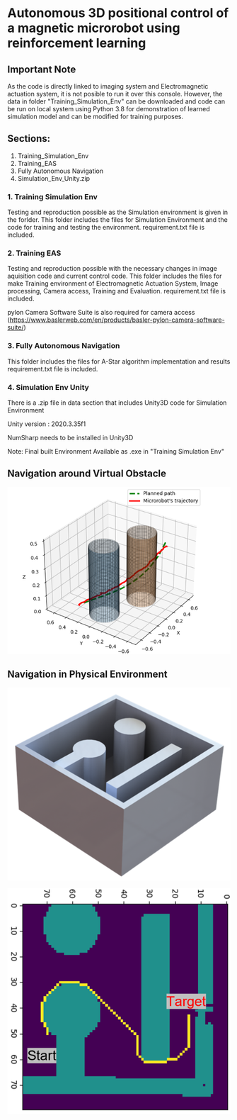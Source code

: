# **Autonomous 3D positional control of a magnetic microrobot using reinforcement learning**

## **Important Note**
As the code is directly linked to imaging system and Electromagnetic actuation system, it is not posible to run it over this console. However, the data in folder "Training_Simulation_Env" can be downloaded and code can be run on local system using Python 3.8 for demonstration of learned simulation model and can be modified for training purposes.

## Sections:

1. Training_Simulation_Env
2. Training_EAS
3. Fully Autonomous Navigation
4. Simulation_Env_Unity.zip

### 1. Training Simulation Env
Testing and reproduction possible as the Simulation environment is given in the forlder.
This folder includes the files for Simulation Environment and the code for training and testing the environment.
requirement.txt file is included.

### 2. Training EAS
Testing and reproduction possible with the necessary changes in image aquisition code and current control code.
This folder includes the files for make Training environment of Electromagnetic Actuation System, Image processing, Camera access, Training and Evaluation.
requirement.txt file is included.

pylon Camera Software Suite is also required for camera access (https://www.baslerweb.com/en/products/basler-pylon-camera-software-suite/)
### 3. Fully Autonomous Navigation
This folder includes the files for A-Star algorithm implementation and results
requirement.txt file is included.

### 4. Simulation Env Unity
There is a .zip file in data section that includes Unity3D code for Simulation Environment

Unity version : 2020.3.35f1

NumSharp needs to be installed in Unity3D

Note: Final built Environment Available as .exe in "Training Simulation Env"

## Navigation around Virtual Obstacle

![Navigation around virtual obstacle](virtual_obstacle.png "Navigation around virtual obstacle")

## Navigation in Physical Environment

![Physical channel](physical_obstacle.png "Physical channel")

![Navigation in Physical channel](physical_obstacle_navigation.png "Physical channel")
